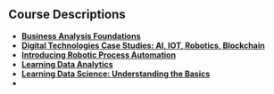 ## Course Descriptions

 - **[Business Analysis Foundations](https://www.linkedin.com/learning/business-analysis-foundations-4 "Course Description")** 
 - **[Digital Technologies Case Studies: AI, IOT, Robotics, Blockchain](https://www.linkedin.com/learning/digital-technologies-case-studies-ai-iot-robotics-blockchain "Course Description")**
  - **[Introducing Robotic Process Automation](https://www.linkedin.com/learning/introducing-robotic-process-automation "Course Description")**
  - **[Learning Data Analytics](https://www.linkedin.com/learning/learning-data-analytics-1-foundations "Course Description")**
  - **[Learning Data Science: Understanding the Basics](https://www.linkedin.com/learning/learning-data-science-understanding-the-basics "Course Description")**
  - 
